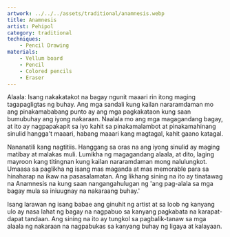 ```yaml
---
artwork: ../../../assets/traditional/anamnesis.webp
title: Anamnesis
artist: Pehipol
category: traditional
techniques:
    - Pencil Drawing
materials:
    - Vellum board
    - Pencil
    - Colored pencils
    - Eraser
---
```


Alaala: Isang nakakatakot na bagay ngunit maaari rin itong maging tagapagligtas ng buhay. Ang mga sandali kung kailan nararamdaman mo ang pinakamababang punto ay ang mga pagkakataon kung saan bumubuhay ang iyong nakaraan. Naalala mo ang mga magagandang bagay, at ito ay nagpapakapit sa iyo kahit sa pinakamalambot at pinakamahinang sinulid hangga't maaari, habang maaari kang magtagal, kahit gaano katagal.

Nananatili kang nagtitiis. Hanggang sa oras na ang iyong sinulid ay maging matibay at malakas muli. Lumikha ng magagandang alaala, at dito, laging mayroon kang titingnan kung kailan nararamdaman mong nalulungkot. Umaasa sa paglikha ng isang mas maganda at mas memorable para sa hinaharap na ikaw na pasasalamatan. Ang likhang sining na ito ay tinatawag na Anamnesis na kung saan nangangahulugan ng 'ang pag-alala sa mga bagay mula sa iniuugnay na nakaraang buhay.'

Isang larawan ng isang babae ang ginuhit ng artist at sa loob ng kanyang ulo ay nasa lahat ng bagay na nagpabuo sa kanyang pagkabata na karapat-dapat tandaan. Ang sining na ito ay tungkol sa pagbalik-tanaw sa mga alaala ng nakaraan na nagpabukas sa kanyang buhay ng ligaya at kalayaan.
